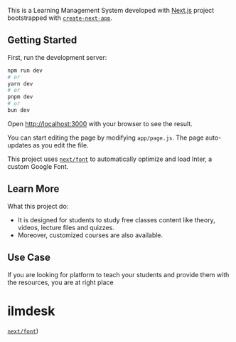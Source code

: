 This is a Learning Management System developed with [Next.js](https://nextjs.org/) project bootstrapped with [`create-next-app`](https://github.com/vercel/next.js/tree/canary/packages/create-next-app).

## Getting Started

First, run the development server:

```bash
npm run dev
# or
yarn dev
# or
pnpm dev
# or
bun dev
```

Open [http://localhost:3000](http://localhost:3000) with your browser to see the result.

You can start editing the page by modifying `app/page.js`. The page auto-updates as you edit the file.

This project uses [`next/font`](https://nextjs.org/docs/basic-features/font-optimization) to automatically optimize and load Inter, a custom Google Font.

## Learn More

What this project do:

- It is designed for students to study free classes content like theory, videos, lecture files and quizzes.
- Moreover, customized courses are also available.

## Use Case

If you are looking for platform to teach your students and provide them with the resources, you are at right place

# ilmdesk
[`next/font`]([https://www.ilmdesk.com/))
